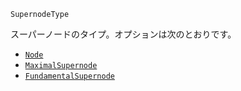 ```
SupernodeType
```

スーパーノードのタイプ。オプションは次のとおりです。

  * [`Node`](@ref)
  * [`MaximalSupernode`](@ref)
  * [`FundamentalSupernode`](@ref)
